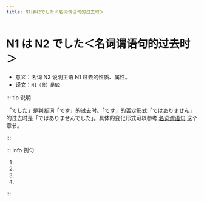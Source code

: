 ```yaml
---
title: N1はN2でした＜名词谓语句的过去时＞
---
```


# N1 は N2 でした＜名词谓语句的过去时＞

- 意义：名词 N2 说明主语 N1 过去的性质、属性。
- 译文：`N1（曾）是N2`

::: tip 说明

「でした」是判断词「です」的过去时。「です」的否定形式「ではありません」的过去时是「ではありませんでした」。具体的变化形式可以参考 <u>[名词谓语句](../../term/1-4-3.md)</u> 这个章节。

:::

::: info 例句

1. <grammer-content sentence="[昨日/きのう]の[午後/ごご]**は**「[日本史/にほんし]」の[試験/しけん]**でした**。" trans="昨天下午考了日本史。" />
1. <grammer-content sentence="[母/はは]**は**[医者/いしゃ]**でした**。" trans='妈妈以前是医生。' />
1. <grammer-content sentence="[今日/きょう]**は**とてもいい[一日/いちにち]**でした**。" trans='今天真是美好的一天。' />
1. <grammer-content sentence="[二人/ふたり]**は**[同/おな]じ[大学/だいがく]ではありません**でした**。" trans='两人之前不是同一所大学的。' />

:::
